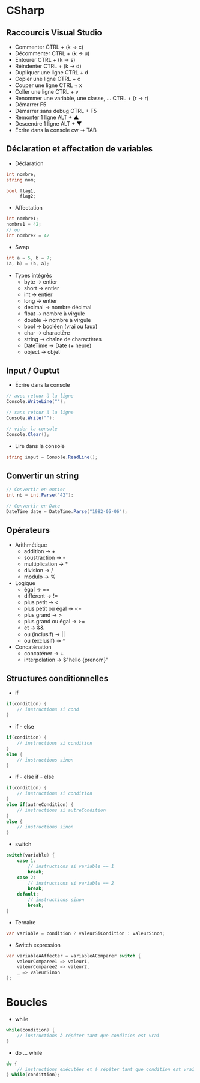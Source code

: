 # CSharp

## Raccourcis Visual Studio

- Commenter CTRL + (k → c)
- Décommenter CTRL + (k → u)
- Entourer CTRL + (k → s)
- Réindenter CTRL + (k → d)
- Dupliquer une ligne CTRL + d
- Copier une ligne CTRL + c
- Couper une ligne CTRL + x
- Coller une ligne CTRL + v
- Renommer une variable, une classe, ... CTRL + (r → r)
- Démarrer F5
- Démarrer sans debug CTRL + F5
- Remonter 1 ligne ALT + ▲
- Descendre 1 ligne ALT + ▼
- Ecrire dans la console cw → TAB


## Déclaration et affectation de variables

- Déclaration

```cs
int nombre;
string nom;

bool flag1,
     flag2;
```

- Affectation

```cs
int nombre1;
nombre1 = 42;
// ou
int nombre2 = 42
```

- Swap

```cs
int a = 5, b = 7;
(a, b) = (b, a);
```

- Types intégrés
    - byte → entier
    - short → entier
    - int → entier
    - long → entier
    - decimal → nombre décimal
    - float → nombre à virgule
    - double → nombre à virgule
    - bool → booléen (vrai ou faux)
    - char → charactère
    - string → chaîne de charactères
    - DateTime → Date (+ heure)
    - object → objet

## Input / Ouptut

- Écrire dans la console
```cs
// avec retour à la ligne
Console.WriteLine("");

// sans retour à la ligne
Console.Write("");

// vider la console
Console.Clear();
```

- Lire dans la console
```cs
string input = Console.ReadLine();
```

## Convertir un string

```cs
// Convertir en entier
int nb = int.Parse("42");

// Convertir en Date
DateTime date = DateTime.Parse("1982-05-06");
```

## Opérateurs

- Arithmétique
    - addition → +
    - soustraction → -
    - multiplication → *
    - division → /
    - modulo → %
- Logique
    - égal → ==
    - différent → !=
    - plus petit → <
    - plus petit ou égal → <=
    - plus grand → >
    - plus grand ou égal → >=
    - et → &&
    - ou (inclusif) → ||
    - ou (exclusif) → ^
- Concaténation
    - concaténer → +
    - interpolation → $"hello {prenom}"

## Structures conditionnelles

- if
```cs
if(condition) {
    // instructions si cond
}
```

- if - else
```cs
if(condition) {
    // instructions si condition
}
else {
    // instructions sinon
}
```

- if - else if - else
```cs
if(condition) {
    // instructions si condition
}
else if(autreCondition) {
    // instructions si autreCondition
}
else {
    // instructions sinon
}
```

- switch
```cs
switch(variable) {
    case 1:
        // instructions si variable == 1
        break;
    case 2:
        // instructions si variable == 2
        break;
    default:
        // instructions sinon
        break;
}
```

- Ternaire
```cs
var variable = condition ? valeurSiCondition : valeurSinon; 
```

- Switch expression
```cs
var variableAAffecter = variableAComparer switch {
    valeurComparee1 => valeur1,
    valeurComparee2 => valeur2,
    _ => valeurSinon
}; 
```

# Boucles

- while
```cs
while(condition) {
    // instructions à répéter tant que condition est vrai
}
```

- do ... while
```cs
do {
    // instructions exécutées et à répéter tant que condition est vrai
} while(condittion);
```

